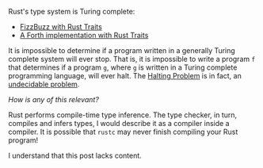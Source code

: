 Rust's type system is Turing complete:

 - [FizzBuzz with Rust Traits](https://github.com/doctorn/trait-eval/)
 - [A Forth implementation with Rust Traits](https://github.com/Ashymad/fortraith)

It is impossible to determine if a program written in a
generally Turing complete system will ever stop. That is, it
is impossible to write a program `f` that determines if a
program `g`, where `g` is written in a Turing complete
programming language, will ever halt. The [Halting
Problem](https://en.wikipedia.org/wiki/Halting_problem) is
in fact, an [undecidable
problem](https://en.wikipedia.org/wiki/Undecidable_problem).

*How is any of this relevant?*

Rust performs compile-time type inference. The type checker,
in turn, compiles and infers types, I would describe it as a
compiler inside a compiler. It is possible that `rustc` may
never finish compiling your Rust program!

I understand that this post lacks content.
